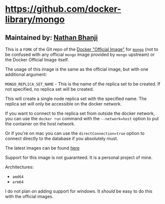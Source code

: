 # https://github.com/docker-library/mongo

## Maintained by: [Nathan Bhanji](https://github.com/NathanBhanji)

This is a `FORK` of the Git repo of the [Docker "Official Image"](https://github.com/docker-library/official-images#what-are-official-images) for [`mongo`](https://hub.docker.com/_/mongo/) (not to be confused with any official `mongo` image provided by `mongo` upstream) or the Docker Official Image itself.

The usage of this image is the same as the official image, but with one additional argument:

`MONGO_REPLICA_SET_NAME` - This is the name of the replica set to be created. If not specified, no replica set will be created.

This will create a single node replica set with the specified name. The replica set will only be accessible on the docker network.

If you want to connect to the replica set from outside the docker network, you can use the `docker run` command with the `--network=host` option to put the container on the host network.

Or if you're on mac you can use the `directConnection=true` option to connect directly to the database if you absolutely must.

The latest images can be found [here](https://hub.docker.com/r/bhanji/mongo-single-node-replica/tags?name=latest)

Support for this image is not guaranteed. It is a personal project of mine.

Architectures:
- `amd64`
- `arm64`

I do not plan on adding support for windows. It *should* be easy to do this with the official images.
